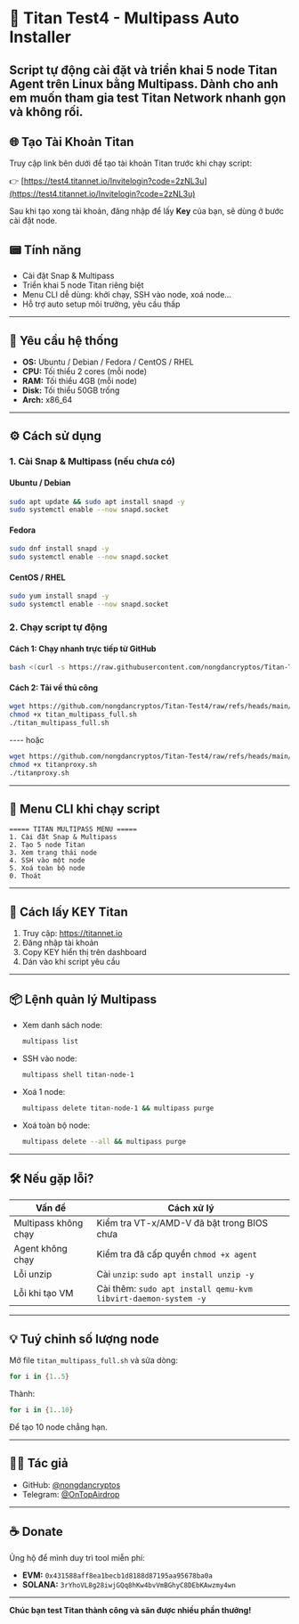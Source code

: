 # 🚀 Titan Test4 - Multipass Auto Installer

Script tự động cài đặt và triển khai **5 node Titan Agent** trên Linux bằng Multipass. Dành cho anh em muốn tham gia test Titan Network nhanh gọn và không rối.
---
## 🌐 Tạo Tài Khoản Titan

Truy cập link bên dưới để tạo tài khoản Titan trước khi chạy script:

👉 [https://test4.titannet.io/Invitelogin?code=2zNL3u](https://test4.titannet.io/Invitelogin?code=2zNL3u)

Sau khi tạo xong tài khoản, đăng nhập để lấy **Key** của bạn, sẽ dùng ở bước cài đặt node.
## 📟 Tính năng

- Cài đặt Snap & Multipass
- Triển khai 5 node Titan riêng biệt
- Menu CLI dễ dùng: khởi chạy, SSH vào node, xoá node...
- Hỗ trợ auto setup môi trường, yêu cầu thấp

---

## 📌 Yêu cầu hệ thống

- **OS:** Ubuntu / Debian / Fedora / CentOS / RHEL
- **CPU:** Tối thiểu 2 cores (mỗi node)
- **RAM:** Tối thiểu 4GB (mỗi node)
- **Disk:** Tối thiểu 50GB trống
- **Arch:** x86_64

---

## ⚙️ Cách sử dụng

### 1. Cài Snap & Multipass (nếu chưa có)

#### Ubuntu / Debian

```bash
sudo apt update && sudo apt install snapd -y
sudo systemctl enable --now snapd.socket
```

#### Fedora

```bash
sudo dnf install snapd -y
sudo systemctl enable --now snapd.socket
```

#### CentOS / RHEL

```bash
sudo yum install snapd -y
sudo systemctl enable --now snapd.socket
```

### 2. Chạy script tự động

#### Cách 1: Chạy nhanh trực tiếp từ GitHub

```bash
bash <(curl -s https://raw.githubusercontent.com/nongdancryptos/Titan-Test4/main/titan_multipass_full.sh)
```

#### Cách 2: Tải về thủ công

```bash
wget https://github.com/nongdancryptos/Titan-Test4/raw/refs/heads/main/titan_multipass_full.sh
chmod +x titan_multipass_full.sh
./titan_multipass_full.sh
```
---- hoặc
```bash
wget https://github.com/nongdancryptos/Titan-Test4/raw/refs/heads/main/titanproxy.sh
chmod +x titanproxy.sh
./titanproxy.sh
```

---

## 🧹 Menu CLI khi chạy script

```
===== TITAN MULTIPASS MENU =====
1. Cài đặt Snap & Multipass
2. Tạo 5 node Titan
3. Xem trạng thái node
4. SSH vào một node
5. Xoá toàn bộ node
0. Thoát
```

---

## 🔑 Cách lấy KEY Titan

1. Truy cập: https://titannet.io  
2. Đăng nhập tài khoản
3. Copy KEY hiển thị trên dashboard
4. Dán vào khi script yêu cầu

---

## 📦 Lệnh quản lý Multipass

- Xem danh sách node:
  ```bash
  multipass list
  ```

- SSH vào node:
  ```bash
  multipass shell titan-node-1
  ```

- Xoá 1 node:
  ```bash
  multipass delete titan-node-1 && multipass purge
  ```

- Xoá toàn bộ node:
  ```bash
  multipass delete --all && multipass purge
  ```

---

## 🛠️ Nếu gặp lỗi?

| Vấn đề | Cách xử lý |
|--------|------------|
| Multipass không chạy | Kiểm tra VT-x/AMD-V đã bật trong BIOS chưa |
| Agent không chạy | Kiểm tra đã cấp quyền `chmod +x agent` |
| Lỗi unzip | Cài `unzip`: `sudo apt install unzip -y` |
| Lỗi khi tạo VM | Cài thêm: `sudo apt install qemu-kvm libvirt-daemon-system -y` |

---

## 💡 Tuý chỉnh số lượng node

Mở file `titan_multipass_full.sh` và sửa dòng:

```bash
for i in {1..5}
```

Thành:

```bash
for i in {1..10}
```

Để tạo 10 node chẳng hạn.

---

## 🧑‍💻 Tác giả

- GitHub: [@nongdancryptos](https://github.com/nongdancryptos)
- Telegram: [@OnTopAirdrop](https://t.me/OnTopAirdrop)

---

## ☕ Donate

Ủng hộ để mình duy trì tool miễn phí:

- **EVM:** `0x431588aff8ea1becb1d8188d87195aa95678ba0a`
- **SOLANA:** `3rYhoVL8g28iwjGQq8hKw4bvVmBGhyC8DEbKAwzmy4wn`

---

**Chúc bạn test Titan thành công và săn được nhiều phần thưởng!**
